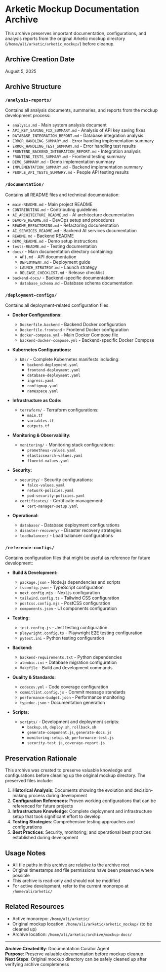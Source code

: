 # Arketic Mockup Documentation Archive

This archive preserves important documentation, configurations, and analysis reports from the original Arketic mockup directory (`/home/ali/arketic/arketic_mockup/`) before cleanup.

## Archive Creation Date
August 5, 2025

## Archive Structure

### `/analysis-reports/`
Contains all analysis documents, summaries, and reports from the mockup development process:

- `analysis.md` - Main system analysis document
- `API_KEY_SAVING_FIX_SUMMARY.md` - Analysis of API key saving fixes
- `DATABASE_INTEGRATION_REPORT.md` - Database integration analysis
- `ERROR_HANDLING_SUMMARY.md` - Error handling implementation summary
- `ERROR_HANDLING_TEST_SUMMARY.md` - Error handling test results
- `FRONTEND_BACKEND_INTEGRATION_REPORT.md` - Integration analysis
- `FRONTEND_TESTS_SUMMARY.md` - Frontend testing summary
- `DEMO_SUMMARY.md` - Demo implementation summary
- `IMPLEMENTATION_SUMMARY.md` - Backend implementation summary
- `PEOPLE_API_TESTS_SUMMARY.md` - People API testing results

### `/documentation/`
Contains all README files and technical documentation:

- `main-README.md` - Main project README
- `CONTRIBUTING.md` - Contributing guidelines
- `AI_ARCHITECTURE_README.md` - AI architecture documentation
- `DEVOPS_README.md` - DevOps setup and procedures
- `README_REFACTORING.md` - Refactoring documentation
- `AI_SERVICES_README.md` - Backend AI services documentation
- `README.md` - Backend README
- `DEMO_README.md` - Demo setup instructions
- `tests-README.md` - Testing documentation
- `docs/` - Main documentation directory containing:
  - `API.md` - API documentation
  - `DEPLOYMENT.md` - Deployment guide
  - `LAUNCH_STRATEGY.md` - Launch strategy
  - `RELEASE_CHECKLIST.md` - Release checklist
- `backend-docs/` - Backend-specific documentation:
  - `database_schema.md` - Database schema documentation

### `/deployment-configs/`
Contains all deployment-related configuration files:

- **Docker Configurations:**
  - `Dockerfile.backend` - Backend Docker configuration
  - `Dockerfile.frontend` - Frontend Docker configuration
  - `docker-compose.yml` - Main Docker Compose file
  - `backend-docker-compose.yml` - Backend-specific Docker Compose

- **Kubernetes Configurations:**
  - `k8s/` - Complete Kubernetes manifests including:
    - `backend-deployment.yaml`
    - `frontend-deployment.yaml`
    - `database-deployment.yaml`
    - `ingress.yaml`
    - `configmap.yaml`
    - `namespace.yaml`

- **Infrastructure as Code:**
  - `terraform/` - Terraform configurations:
    - `main.tf`
    - `variables.tf`
    - `outputs.tf`

- **Monitoring & Observability:**
  - `monitoring/` - Monitoring stack configurations:
    - `prometheus-values.yaml`
    - `elasticsearch-values.yaml`
    - `fluentd-values.yaml`

- **Security:**
  - `security/` - Security configurations:
    - `falco-values.yaml`
    - `network-policies.yaml`
    - `pod-security-policies.yaml`
  - `certificates/` - Certificate management:
    - `cert-manager-setup.yaml`

- **Operational:**
  - `database/` - Database deployment configurations
  - `disaster-recovery/` - Disaster recovery strategies
  - `loadbalancer/` - Load balancer configurations

### `/reference-configs/`
Contains configuration files that might be useful as reference for future development:

- **Build & Development:**
  - `package.json` - Node.js dependencies and scripts
  - `tsconfig.json` - TypeScript configuration
  - `next.config.mjs` - Next.js configuration
  - `tailwind.config.ts` - Tailwind CSS configuration
  - `postcss.config.mjs` - PostCSS configuration
  - `components.json` - UI components configuration

- **Testing:**
  - `jest.config.js` - Jest testing configuration
  - `playwright.config.ts` - Playwright E2E testing configuration
  - `pytest.ini` - Python testing configuration

- **Backend:**
  - `backend-requirements.txt` - Python dependencies
  - `alembic.ini` - Database migration configuration
  - `Makefile` - Build and development commands

- **Quality & Standards:**
  - `codecov.yml` - Code coverage configuration
  - `commitlint.config.js` - Commit message standards
  - `performance-budget.json` - Performance monitoring
  - `typedoc.json` - Documentation generation

- **Scripts:**
  - `scripts/` - Development and deployment scripts:
    - `backup.sh`, `deploy.sh`, `rollback.sh`
    - `generate-component.js`, `generate-docs.js`
    - `monitoring-setup.sh`, `performance-test.js`
    - `security-test.js`, `coverage-report.js`

## Preservation Rationale

This archive was created to preserve valuable knowledge and configurations before cleaning up the original mockup directory. The preserved files include:

1. **Historical Analysis**: Documents showing the evolution and decision-making process during development
2. **Configuration References**: Proven working configurations that can be referenced for future projects
3. **Infrastructure Knowledge**: Complete deployment and infrastructure setup that took significant effort to develop
4. **Testing Strategies**: Comprehensive testing approaches and configurations
5. **Best Practices**: Security, monitoring, and operational best practices established during development

## Usage Notes

- All file paths in this archive are relative to the archive root
- Original timestamps and file permissions have been preserved where possible
- This archive is read-only and should not be modified
- For active development, refer to the current monorepo at `/home/ali/arketic/`

## Related Resources

- Active monorepo: `/home/ali/arketic/`
- Original mockup location: `/home/ali/arketic/arketic_mockup/` (to be cleaned up)
- Archive location: `/home/ali/arketic/archive/mockup-docs/`

---

**Archive Created By**: Documentation Curator Agent  
**Purpose**: Preserve valuable documentation before mockup cleanup  
**Next Steps**: Original mockup directory can be safely cleaned up after verifying archive completeness